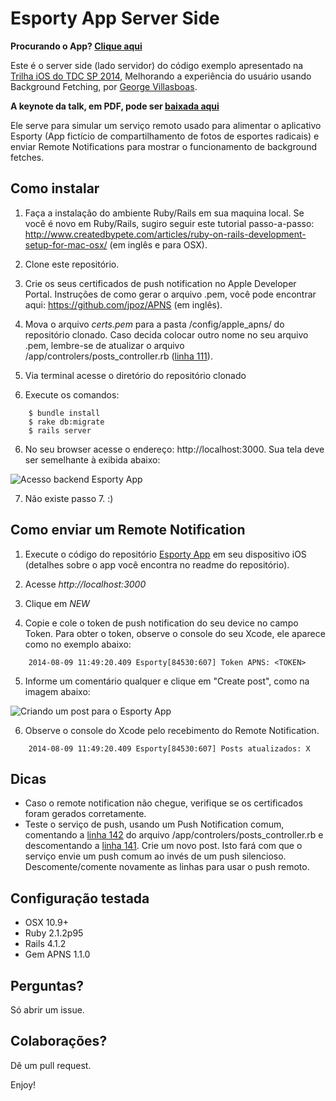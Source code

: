 Esporty App Server Side
=============

**Procurando o App? [Clique aqui](https://github.com/ghvillasboas/EsportyApp)**

Este é o server side (lado servidor) do código exemplo apresentado na [Trilha iOS do TDC SP 2014](http://www.thedevelopersconference.com.br/tdc/2014/saopaulo/trilha-ios), Melhorando a experiência do usuário usando Background Fetching, por [George Villasboas](https://twitter.com/ghvillasboas).

**A keynote da talk, em PDF, pode ser [baixada aqui](https://drive.google.com/file/d/0B0KwdWz7zxc2a0QwNjRmb2ZYQzg/edit?usp=sharing)**

Ele serve para simular um serviço remoto usado para alimentar o aplicativo Esporty (App fictício de compartilhamento de fotos de esportes radicais) e enviar Remote Notifications para mostrar o funcionamento de background fetches.

## Como instalar

1. Faça a instalação do ambiente Ruby/Rails em sua maquina local. Se você é novo em Ruby/Rails, sugiro seguir este tutorial passo-a-passo: http://www.createdbypete.com/articles/ruby-on-rails-development-setup-for-mac-osx/ (em inglês e para OSX).

2. Clone este repositório.

3. Crie os seus certificados de push notification no Apple Developer Portal. Instruções de como gerar o arquivo .pem, você pode encontrar aqui: https://github.com/jpoz/APNS (em inglês).

4. Mova o arquivo *certs.pem* para a pasta /config/apple_apns/ do repositório clonado. Caso decida colocar outro nome no seu arquivo .pem, lembre-se de atualizar o arquivo /app/controlers/posts_controller.rb ([linha 111](https://github.com/ghvillasboas/EsportyAppServerSide/blob/master/app/controllers/posts_controller.rb#L111)).

4. Via terminal acesse o diretório do repositório clonado

5. Execute os comandos:
```
    $ bundle install
    $ rake db:migrate
    $ rails server
```

6. No seu browser acesse o endereço: http://localhost:3000. Sua tela deve ser semelhante à exibida abaixo:

![Acesso backend Esporty App](https://raw.github.com/ghvillasboas/EsportyAppServerSide/master/app/assets/images/esporty1.png)

7. Não existe passo 7. :)

## Como enviar um Remote Notification

1. Execute o código do repositório [Esporty App](https://github.com/ghvillasboas/EsportyApp) em seu dispositivo iOS (detalhes sobre o app você encontra no readme do repositório).

2. Acesse *http://localhost:3000*

3. Clique em *NEW*

4. Copie e cole o token de push notification do seu device no campo Token. Para obter o token, observe o console do seu Xcode, ele aparece como no exemplo abaixo:

```
    2014-08-09 11:49:20.409 Esporty[84530:607] Token APNS: <TOKEN>
```

5. Informe um comentário qualquer e clique em "Create post", como na imagem abaixo:

![Criando um post para o Esporty App](https://raw.github.com/ghvillasboas/EsportyAppServerSide/master/app/assets/images/esporty2.png)

6. Observe o console do Xcode pelo recebimento do Remote Notification.

```
    2014-08-09 11:49:20.409 Esporty[84530:607] Posts atualizados: X
```

## Dicas

- Caso o remote notification não chegue, verifique se os certificados foram gerados corretamente.
- Teste o serviço de push, usando um Push Notification comum, comentando a [linha 142](https://github.com/ghvillasboas/EsportyAppServerSide/blob/master/app/controllers/posts_controller.rb#L142) do arquivo /app/controlers/posts_controller.rb e descomentando a [linha 141](https://github.com/ghvillasboas/EsportyAppServerSide/blob/master/app/controllers/posts_controller.rb#L141). Crie um novo post. Isto fará com que o serviço envie um push comum ao invés de um push silencioso. Descomente/comente novamente as linhas para usar o push remoto.

## Configuração testada

- OSX 10.9+
- Ruby 2.1.2p95
- Rails 4.1.2
- Gem APNS 1.1.0

## Perguntas?

Só abrir um issue.

## Colaborações?

Dê um pull request.

Enjoy!
